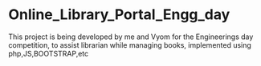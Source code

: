 # Online_Library_Portal_Engg_day
This project is being developed by me and Vyom for the Engineerings day competition, to assist librarian while managing books, implemented using php,JS,BOOTSTRAP,etc
